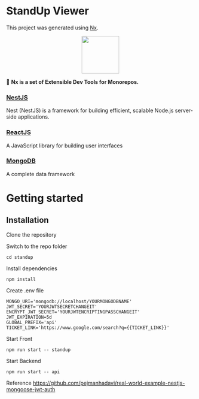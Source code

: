 

# StandUp Viewer

This project was generated using [Nx](https://nx.dev).

<p align="center"><img src="https://raw.githubusercontent.com/nrwl/nx/master/images/nx-logo.png" width="100"></p>



🔎 **Nx is a set of Extensible Dev Tools for Monorepos.**

### [NestJS](https://docs.nestjs.com/) 

Nest (NestJS) is a framework for building efficient, scalable Node.js server-side applications.

### [ReactJS](https://reactjs.org/) 

A JavaScript library for building user interfaces

### [MongoDB](https://www.mongodb.com/) 

A complete data framework

# Getting started

## Installation

Clone the repository


Switch to the repo folder

    cd standup
    
Install dependencies
    
    npm install

Create .env file

    MONGO_URI='mongodb://localhost/YOURMONGODBNAME'
    JWT_SECRET='YOURJWTSECRETCHANGEIT'
    ENCRYPT_JWT_SECRET='YOURJWTENCRIPTINGPASSCHANGEIT'
    JWT_EXPIRATION=5d
    GLOBAL_PREFIX='api'
    TICKET_LINK='https://www.google.com/search?q={{TICKET_LINK}}'

Start Front

    npm run start -- standup

Start Backend

    npm run start -- api


Reference https://github.com/pejmanhadavi/real-world-example-nestjs-mongoose-jwt-auth

    